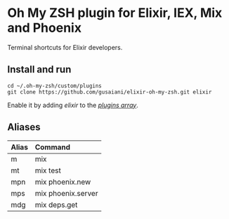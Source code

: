 # Oh My ZSH plugin for Elixir, IEX, Mix and Phoenix

Terminal shortcuts for Elixir developers.

## Install and run
```
cd ~/.oh-my-zsh/custom/plugins
git clone https://github.com/gusaiani/elixir-oh-my-zsh.git elixir
```

Enable it by adding _elixir_ to the [_plugins array_](https://github.com/robbyrussell/oh-my-zsh/blob/master/templates/zshrc.zsh-template#L48).

## Aliases

| Alias              | Command             |
|:-------------------|:--------------------|
| m                  | mix                 |
| mt                 | mix test            |
| mpn                | mix phoenix.new     |
| mps                | mix phoenix.server  |
| mdg                | mix deps.get        |
